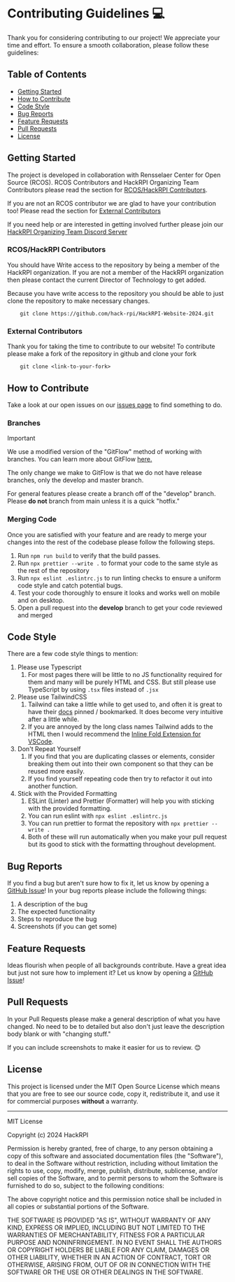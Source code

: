 # Contributing Guidelines 💻

Thank you for considering contributing to our project! We appreciate your time and effort. To ensure a smooth collaboration, please follow these guidelines:

## Table of Contents
- [Getting Started](#getting-started)
- [How to Contribute](#how-to-contribute)
- [Code Style](#code-style)
- [Bug Reports](#bug-reports)
- [Feature Requests](#feature-requests)
- [Pull Requests](#pull-requests)
- [License](#license)


## Getting Started

The project is developed in collaboration with Rensselaer Center for Open Source (RCOS). RCOS Contributors and HackRPI Organizing Team Contributors please read the section for [RCOS/HackRPI Contributors](#rcoshackrpi-contributors).

If you are not an RCOS contributor we are glad to have your contribution too! Please read the section for [External Contributors](#external-contributors)

If you need help or are interested in getting involved further please join our [HackRPI Organizing Team Discord Server](https://discord.gg/Pzmdt7FYnu)

### RCOS/HackRPI Contributors

You should have Write access to the repository by being a member of the HackRPI organization. If you are not a member of the HackRPI organization then please contact the current Director of Technology to get added.

Because you have write access to the repository you should be able to just clone the repository to make necessary changes.

        git clone https://github.com/hack-rpi/HackRPI-Website-2024.git

### External Contributors

Thank you for taking the time to contribute to our website! To contribute please make a fork of the repository in github and clone your fork

        git clone <link-to-your-fork>

## How to Contribute

Take a look at our open issues on our [issues page](https://github.com/hack-rpi/HackRPI-Website-2024/issues) to find something to do. 

### Branches 

> [!IMPORTANT]
> We use a modified version of the "GitFlow" method of working with branches. You can learn more about GitFlow [here.](https://datasift.github.io/gitflow/IntroducingGitFlow.html) 
>
> The only change we make to GitFlow is that we do not have release branches, only the develop and master branch.

For general features please create a branch off of the "develop" branch. Please **do not** branch from main unless it is a quick "hotfix."

### Merging Code

Once you are satisfied with your feature and are ready to merge your changes into the rest of the codebase please follow the following steps.

1. Run `npm run build` to verify that the build passes.
1. Run `npx prettier --write .` to format your code to the same style as the rest of the repository
1. Run `npx eslint .eslintrc.js` to run linting checks to ensure a uniform code style and catch potential bugs.
1. Test your code thoroughly to ensure it looks and works well on mobile and on desktop.
1. Open a pull request into the **develop** branch to get your code reviewed and merged


## Code Style

There are a few code style things to mention:

1. Please use Typescript
    1. For most pages there will be little to no JS functionality required for them and many will be purely HTML and CSS. But still please use TypeScript by using `.tsx` files instead of `.jsx`
1. Please use TailwindCSS
    1. Tailwind can take a little while to get used to, and often it is great to have their [docs](https://tailwindcss.com/docs/installation) pinned / bookmarked. It does become very intuitive after a little while.
    1. If you are annoyed by the long class names Tailwind adds to the HTML then I would recommend the [Inline Fold Extension for VSCode](https://marketplace.visualstudio.com/items?itemName=moalamri.inline-fold).
1. Don't Repeat Yourself
    1. If you find that you are duplicating classes or elements, consider breaking them out into their own component so that they can be reused more easily.
    1. If you find yourself repeating code then try to refactor it out into another function.
1. Stick with the Provided Formatting
    1. ESLint (Linter) and Prettier (Formatter) will help you with sticking with the provided formatting.
    1. You can run eslint with `npx eslint .eslintrc.js`
    1. You can run prettier to format the repository with `npx prettier --write .`
    1. Both of these will run automatically when you make your pull request but its good to stick with the formatting throughout development.

## Bug Reports

If you find a bug but aren't sure how to fix it, let us know by opening a [GitHub Issue](https://github.com/hack-rpi/HackRPI-Website-2024/issues/new)! In your bug reports please include the following things:

1. A description of the bug
1. The expected functionality
1. Steps to reproduce the bug
1. Screenshots (if you can get some)

## Feature Requests

Ideas flourish when people of all backgrounds contribute. Have a great idea but just not sure how to implement it? Let us know by opening a [GitHub Issue](https://github.com/hack-rpi/HackRPI-Website-2024/issues/new)!

## Pull Requests

In your Pull Requests please make a general description of what you have changed. No need to be to detailed but also don't just leave the description body blank or with "changing stuff."
 
If you can include screenshots to make it easier for us to review. 😊

## License 

This project is licensed under the MIT Open Source License which means that you are free to see our source code, copy it, redistribute it, and use it for commercial purposes **without** a warranty.

-----

MIT License

Copyright (c) 2024 HackRPI

Permission is hereby granted, free of charge, to any person obtaining a copy
of this software and associated documentation files (the "Software"), to deal
in the Software without restriction, including without limitation the rights
to use, copy, modify, merge, publish, distribute, sublicense, and/or sell
copies of the Software, and to permit persons to whom the Software is
furnished to do so, subject to the following conditions:

The above copyright notice and this permission notice shall be included in all
copies or substantial portions of the Software.

THE SOFTWARE IS PROVIDED "AS IS", WITHOUT WARRANTY OF ANY KIND, EXPRESS OR
IMPLIED, INCLUDING BUT NOT LIMITED TO THE WARRANTIES OF MERCHANTABILITY,
FITNESS FOR A PARTICULAR PURPOSE AND NONINFRINGEMENT. IN NO EVENT SHALL THE
AUTHORS OR COPYRIGHT HOLDERS BE LIABLE FOR ANY CLAIM, DAMAGES OR OTHER
LIABILITY, WHETHER IN AN ACTION OF CONTRACT, TORT OR OTHERWISE, ARISING FROM,
OUT OF OR IN CONNECTION WITH THE SOFTWARE OR THE USE OR OTHER DEALINGS IN THE
SOFTWARE.


